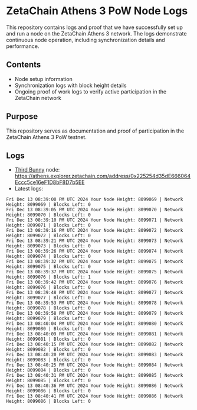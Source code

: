 # ZetaChain Athens 3 PoW Node Logs
This repository contains logs and proof that we have successfully set up and run a node on the ZetaChain Athens 3 network. The logs demonstrate continuous node operation, including synchronization details and performance.

## Contents
- Node setup information
- Synchronization logs with block height details
- Ongoing proof of work logs to verify active participation in the ZetaChain network

## Purpose
This repository serves as documentation and proof of participation in the ZetaChain Athens 3 PoW testnet.

## Logs

- [Third Bunny](https://thirdbunny.xyz/) node: https://athens.explorer.zetachain.com/address/0x225254d35dE666064Eccc5ce16eF1D8bF8D7b5EE
- Latest logs:
```
Fri Dec 13 08:39:00 PM UTC 2024 Your Node Height: 8099069 | Network Height: 8099069 | Blocks Left: 0
Fri Dec 13 08:39:05 PM UTC 2024 Your Node Height: 8099070 | Network Height: 8099070 | Blocks Left: 0
Fri Dec 13 08:39:10 PM UTC 2024 Your Node Height: 8099071 | Network Height: 8099071 | Blocks Left: 0
Fri Dec 13 08:39:16 PM UTC 2024 Your Node Height: 8099072 | Network Height: 8099072 | Blocks Left: 0
Fri Dec 13 08:39:21 PM UTC 2024 Your Node Height: 8099073 | Network Height: 8099073 | Blocks Left: 0
Fri Dec 13 08:39:26 PM UTC 2024 Your Node Height: 8099074 | Network Height: 8099074 | Blocks Left: 0
Fri Dec 13 08:39:32 PM UTC 2024 Your Node Height: 8099075 | Network Height: 8099075 | Blocks Left: 0
Fri Dec 13 08:39:37 PM UTC 2024 Your Node Height: 8099075 | Network Height: 8099076 | Blocks Left: 1
Fri Dec 13 08:39:42 PM UTC 2024 Your Node Height: 8099076 | Network Height: 8099076 | Blocks Left: 0
Fri Dec 13 08:39:48 PM UTC 2024 Your Node Height: 8099077 | Network Height: 8099077 | Blocks Left: 0
Fri Dec 13 08:39:53 PM UTC 2024 Your Node Height: 8099078 | Network Height: 8099078 | Blocks Left: 0
Fri Dec 13 08:39:58 PM UTC 2024 Your Node Height: 8099079 | Network Height: 8099079 | Blocks Left: 0
Fri Dec 13 08:40:04 PM UTC 2024 Your Node Height: 8099080 | Network Height: 8099080 | Blocks Left: 0
Fri Dec 13 08:40:09 PM UTC 2024 Your Node Height: 8099081 | Network Height: 8099081 | Blocks Left: 0
Fri Dec 13 08:40:15 PM UTC 2024 Your Node Height: 8099082 | Network Height: 8099082 | Blocks Left: 0
Fri Dec 13 08:40:20 PM UTC 2024 Your Node Height: 8099083 | Network Height: 8099083 | Blocks Left: 0
Fri Dec 13 08:40:25 PM UTC 2024 Your Node Height: 8099084 | Network Height: 8099084 | Blocks Left: 0
Fri Dec 13 08:40:31 PM UTC 2024 Your Node Height: 8099085 | Network Height: 8099085 | Blocks Left: 0
Fri Dec 13 08:40:36 PM UTC 2024 Your Node Height: 8099086 | Network Height: 8099086 | Blocks Left: 0
Fri Dec 13 08:40:41 PM UTC 2024 Your Node Height: 8099086 | Network Height: 8099086 | Blocks Left: 0
```
